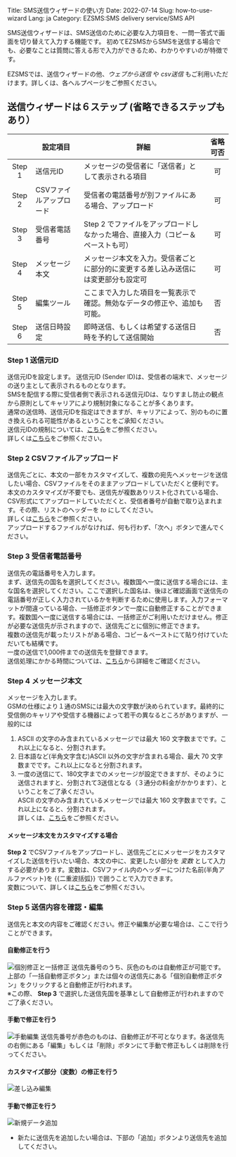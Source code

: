 Title: SMS送信ウィザードの使い方
Date: 2022-07-14
Slug: how-to-use-wizard
Lang: ja
Category: EZSMS:SMS delivery service/SMS API

SMS送信ウィザードは、SMS送信のために必要な入力項目を、一問一答式で画面を切り替えて入力する機能です。
初めてEZSMSからSMSを送信する場合でも、必要なことは質問に答える形で入力ができるため、わかりやすいのが特徴です。

EZSMSでは、送信ウィザードの他、_ウェブから送信_ や _csv送信_ もご利用いただけます。詳しくは、各ヘルプページをご参照ください。

## 送信ウィザードは６ステップ (省略できるステップもあり）
|   |設定項目                       | 詳細                                                                 | 省略可否 | 
| :---------: | ------------------------- | ------------------------------------- | :---------: | 
| Step 1 | 送信元ID                | メッセージの受信者に「送信者」として表示される項目                                 |可| 
| Step 2 | CSVファイルアップロード | 受信者の電話番号が別ファイルにある場合、アップロード                               | 可|
| Step 3 | 受信者電話番号          | Step 2 でファイルをアップロードしなかった場合、直接入力（コピー＆ペーストも可）    | 可|
| Step 4 | メッセージ本文          | メッセージ本文を入力。受信者ごとに部分的に変更する差し込み送信には変更部分も設定可 | 可|
| Step 5 | 編集ツール              | ここまで入力した項目を一覧表示で確認。無効なデータの修正や、追加も可能。           |否| 
| Step 6 | 送信日時設定            | 即時送信、もしくは希望する送信日時を予約して送信開始                               |否| 

### Step 1 送信元ID
送信元IDを設定します。
送信元ID (Sender ID)は、受信者の端末で、メッセージの送り主として表示されるものとなります。<br>
SMSを配信する際に受信者側で表示される送信元IDは、なりすまし防止の観点から原則としてキャリアにより規制対象になることが多くあります。<br>
通常の送信時、送信元IDを指定はできますが、キャリアによって、別のものに置き換えられる可能性があるということをご承知ください。<br>
送信元IDの規制については、[こちら](https://help.xoxzo.com/ja/ezsms-sms-delivery-service/articles/what-senderid-can-i-use/)をご参照ください。<br>
詳しくは[こちら](https://help.xoxzo.com/ja/ezsms-sms-delivery-service/articles/what-does-sender-id-do/)をご参照ください。<br>

### Step 2 CSVファイルアップロード
送信先ごとに、本文の一部をカスタマイズして、複数の宛先へメッセージを送信したい場合、CSVファイルをそのままアップロードしていただくと便利です。<br>
本文のカスタマイズが不要でも、送信先が複数ありリスト化されている場合、CSV形式にてアップロードしていただくと、受信者番号が自動で取り込まれます。その際、リストのヘッダーを _to_ にしてください。<br>
詳しくは[こちら](https://help.xoxzo.com/ja/ezsms-sms-delivery-service/articles/how-to-send-with-customised-csv/)をご参照ください。<br>
アップロードするファイルがなければ、何も行わず、「次へ」ボタンで進んでください。<br>

### Step 3 受信者電話番号
送信先の電話番号を入力します。<br>
まず、送信先の国名を選択してください。複数国へ一度に送信する場合には、主な国名を選択してください。ここで選択した国名は、後ほど確認画面で送信先の電話番号が正しく入力されているかを判断するために使用します。入力フォーマットが間違っている場合、一括修正ボタンで一度に自動修正することができます。複数国へ一度に送信する場合には、一括修正がご利用いただけません。修正が必要な送信先が示されますので、送信先ごとに個別に修正できます。<br>
複数の送信先が載ったリストがある場合、コピー＆ペーストにて貼り付けていただいても結構です。<br>
一度の送信で1,000件までの送信先を登録できます。<br>
送信処理にかかる時間については、[こちら](https://help.xoxzo.com/ja/ezsms-sms-delivery-service/articles/what-is-the-max-number-of-request-and-how-quick-the-process/)から詳細をご確認ください。<br>

### Step 4 メッセージ本文
メッセージを入力します。<br>
GSMの仕様により１通のSMSには最大の文字数が決められています。最終的に受信側のキャリアや受信する機器によって若干の異なるところがありますが、一般的には<br>
1. ASCII の文字のみ含まれているメッセージでは最大 160 文字数までです。これ以上になると、分割されます。<br>
2. 日本語など(半角文字含む)ASCII 以外の文字が含まれる場合、最大 70 文字数までです。これ以上になると分割されます。<br>
3. 一度の送信にて、180文字までのメッセージが設定できますが、そのように送信されますと、分割されて3送信となる（３通分の料金がかかります）、ということをご了承ください。<br>
ASCII の文字のみ含まれているメッセージでは最大 160 文字数までです。これ以上になると、分割されます。<br>
詳しくは、[こちら](https://help.xoxzo.com/ja/ezsms-sms-delivery-service/articles/how-many-characters-would-fit-within-1-x-sms/)をご参照ください。<br>
#### メッセージ本文をカスタマイズする場合
**Step 2** でCSVファイルをアップロードし、送信先ごとにメッセージをカスタマイズした送信を行いたい場合、本文の中に、変更したい部分を _変数_ として入力する必要があります。変数は、CSVファイル内のヘッダーにつけた名前(半角アルファベット)を {{二重波括弧}} で囲うことで入力できます。<br>
変数について、詳しくは[こちら]()をご参照ください。<br>

### Step 5 送信内容を確認・編集
送信先と本文の内容をご確認ください。修正や編集が必要な場合は、ここで行うことができます。<br>
#### 自動修正を行う
![個別修正と一括修正](/images/wizard-01-ja.png)
送信先番号のうち、灰色のものは自動修正が可能です。<br>
上部の「一括自動修正ボタン」または個々の送信先にある「個別自動修正ボタン」をクリックすると自動修正が行われます。<br>
※この際、 **Step 3** で選択した送信先国を基準として自動修正が行われますのでご了承ください。<br>

#### 手動で修正を行う
![手動編集](images/wizard-04-ja.png)
送信先番号が赤色のものは、自動修正が不可となります。各送信先の右側にある「編集」もしくは「削除」ボタンにて手動で修正もしくは削除を行ってください。

#### カスタマイズ部分（変数）の修正を行う
![差し込み編集](images/wizard-03-ja.png)


#### 手動で修正を行う
![新規データ追加](images/wizard-01-ja.png)
- 新たに送信先を追加したい場合は、下部の「追加」ボタンより送信先を追加してください。

